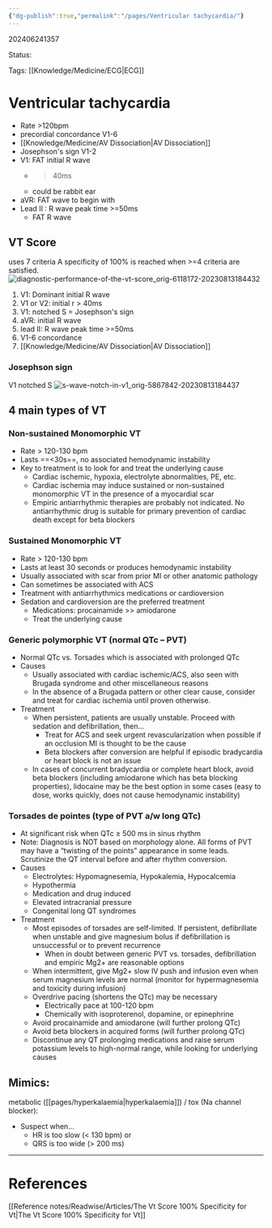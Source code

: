 ```yaml
---
{"dg-publish":true,"permalink":"/pages/Ventricular tachycardia/"}
---
```



202406241357

Status: 

Tags: [[Knowledge/Medicine/ECG\|ECG]]

# Ventricular tachycardia


-  Rate >120bpm
- precordial concordance V1-6
-  [[Knowledge/Medicine/AV Dissociation\|AV Dissociation]]
-  Josephson's sign V1-2
-  V1: FAT initial R wave
	- >40ms
	- could be rabbit ear
-  aVR: FAT wave to begin with
-  Lead II : R wave peak time >=50ms
	- FAT R wave
## VT Score
uses 7 criteria
A specificity of 100% is reached when >=4 criteria are satisfied.
  ![diagnostic-performance-of-the-vt-score_orig-6118172-20230813184432](https://resus.com.au/wp-content/uploads/2021/11/diagnostic-performance-of-the-vt-score_orig-6118172.jpg)

1. V1: Dominant initial R wave
2. V1 or V2: initial r > 40ms
3. V1: notched S = Josephson's sign
4. aVR: initial R wave
5. lead II: R wave peak time >=50ms
6. V1-6 concordance
7. [[Knowledge/Medicine/AV Dissociation\|AV Dissociation]]

### Josephson sign
V1 notched S
  ![s-wave-notch-in-v1_orig-5867842-20230813184437](https://resus.com.au/wp-content/uploads/2021/11/s-wave-notch-in-v1_orig-5867842.jpg)

## 4 main types of VT
### Non-sustained Monomorphic VT
- Rate > 120-130 bpm
- Lasts ==<30s==, no associated hemodynamic instability
- Key to treatment is to look for and treat the underlying cause
	- Cardiac ischemic, hypoxia, electrolyte abnormalities, PE, etc.
	- Cardiac ischemia may induce sustained or non-sustained monomorphic VT in the presence of a myocardial scar
	- Empiric antiarrhythmic therapies are probably not indicated. No antiarrhythmic drug is suitable for primary prevention of cardiac death except for beta blockers
### Sustained Monomorphic VT
- Rate > 120-130 bpm
- Lasts at least 30 seconds or produces hemodynamic instability
- Usually associated with scar from prior MI or other anatomic pathology
- Can sometimes be associated with ACS
- Treatment with antiarrhythmics medications or cardioversion
- Sedation and cardioversion are the preferred treatment
	- Medications: procainamide >> amiodarone
	- Treat the underlying cause
### Generic polymorphic VT (normal QTc – PVT)
- Normal QTc vs. Torsades which is associated with prolonged QTc
- Causes
	- Usually associated with cardiac ischemic/ACS, also seen with Brugada syndrome and other miscellaneous reasons
	- In the absence of a Brugada pattern or other clear cause, consider and treat for cardiac ischemia until proven otherwise.
- Treatment
	- When persistent, patients are usually unstable. Proceed with sedation and defibrillation, then…
		- Treat for ACS and seek urgent revascularization when possible if an occlusion MI is thought to be the cause
		- Beta blockers after conversion are helpful if episodic bradycardia or heart block is not an issue
	- In cases of concurrent bradycardia or complete heart block, avoid beta blockers (including amiodarone which has beta blocking properties), lidocaine may be the best option in some cases (easy to dose, works quickly, does not cause hemodynamic instability)
### Torsades de pointes (type of PVT a/w long QTc)
- At significant risk when QTc ≥ 500 ms in sinus rhythm
- Note: Diagnosis is NOT based on morphology alone. All forms of PVT may have a “twisting of the points” appearance in some leads. Scrutinize the QT interval before and after rhythm conversion.
- Causes
	- Electrolytes: Hypomagnesemia, Hypokalemia, Hypocalcemia
	- Hypothermia
	- Medication and drug induced
	- Elevated intracranial pressure
	- Congenital long QT syndromes
- Treatment
	- Most episodes of torsades are self-limited. If persistent, defibrillate when unstable and give magnesium bolus if defibrillation is unsuccessful or to prevent recurrence
		- When in doubt between generic PVT vs. torsades, defibrillation and empiric Mg2+ are reasonable options
	- When intermittent, give Mg2+ slow IV push and infusion even when serum magnesium levels are normal (monitor for hypermagnesemia and toxicity during infusion)
	- Overdrive pacing (shortens the QTc) may be necessary
		- Electrically pace at 100-120 bpm
		- Chemically with isoproterenol, dopamine, or epinephrine
	- Avoid procainamide and amiodarone (will further prolong QTc)
	- Avoid beta blockers in acquired forms (will further prolong QTc)
	- Discontinue any QT prolonging medications and raise serum potassium levels to high-normal range, while looking for underlying causes

## Mimics:
metabolic ([[pages/hyperkalaemia\|hyperkalaemia]]) / tox (Na channel blocker):
- Suspect when…
    - HR is too slow (< 130 bpm) or
    - QRS is too wide (> 200 ms)
___
# References
[[Reference notes/Readwise/Articles/The Vt Score 100% Specificity for Vt\|The Vt Score 100% Specificity for Vt]]